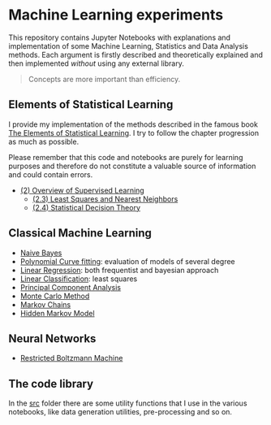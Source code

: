# Machine Learning experiments
This repository contains Jupyter Notebooks with explanations and implementation of some Machine Learning, Statistics and Data Analysis methods. Each argument is firstly described and theoretically explained and then implemented *without* using any external library.

> Concepts are more important than efficiency.

## Elements of Statistical Learning
I provide my implementation of the methods described in the famous book 
[The Elements of Statistical Learning](https://www.amazon.it/Elements-Statistical-Learning-Inference-Prediction/dp/0387848576).
I try to follow the chapter progression as much as possible. 

Please remember that this code and notebooks are purely for learning purposes and therefore do not constitute a valuable
 source of information and could contain errors.
 
* [(2) Overview of Supervised Learning](./notebooks/Elements_Of_Statistical_Learning/02_Overview_of_Supervised_Learning)
    * [(2.3) Least Squares and Nearest Neighbors](./notebooks/Elements_Of_Statistical_Learning/02_Overview_of_Supervised_Learning/2.3_LeastSquares_and_NearestNeighbors.ipynb)
    * [(2.4) Statistical Decision Theory](./notebooks/Elements_Of_Statistical_Learning/02_Overview_of_Supervised_Learning/2.4_Statistical_Decision_Theory.ipynb)

## Classical Machine Learning
* [Naive Bayes](./notebooks/Naive_Bayes.ipynb )
* [Polynomial Curve fitting](./Polynomial_Curve_Fitting.ipynb): evaluation of models of several degree
* [Linear Regression](./Linear_Regression.ipynb): both frequentist and bayesian approach
* [Linear Classification](./Linear_Classification.ipynb): least squares
* [Principal Component Analysis](./Principal_Component_Analysis.ipynb)
* [Monte Carlo Method](./Monte_Carlo_Method.ipynb)
* [Markov Chains](./Markov_Chains.ipynb)
* [Hidden Markov Model](./Hidden_Markov_Model.ipynb)


## Neural Networks
* [Restricted Boltzmann Machine](./Restricted_Boltzmann_machine.ipynb)

## The code library
In the [src](./src) folder there are some utility functions that I use in the various notebooks, like data generation 
utilities, pre-processing and so on.